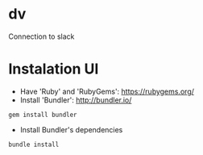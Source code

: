 # dv
Connection to slack


# Instalation UI

  - Have 'Ruby' and 'RubyGems': https://rubygems.org/
  - Install 'Bundler': http://bundler.io/
```
gem install bundler
```
  - Install Bundler's dependencies
```
bundle install
```

